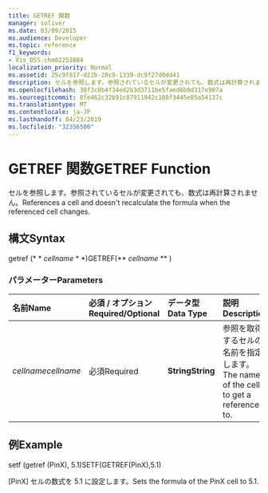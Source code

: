 ```yaml
---
title: GETREF 関数
manager: soliver
ms.date: 03/09/2015
ms.audience: Developer
ms.topic: reference
f1_keywords:
- Vis_DSS.chm82251884
localization_priority: Normal
ms.assetid: 25c9f817-d22b-28c9-1339-dc9f27d0dd41
description: セルを参照します。参照されているセルが変更されても、数式は再計算されません。
ms.openlocfilehash: 38f3c8b4f34ed2b3d3711be5faed6b0d317e907a
ms.sourcegitcommit: 8fe462c32b91c87911942c188f3445e85a54137c
ms.translationtype: MT
ms.contentlocale: ja-JP
ms.lasthandoff: 04/23/2019
ms.locfileid: "32356500"
---
```

# <a name="getref-function"></a><span data-ttu-id="6b56d-103">GETREF 関数</span><span class="sxs-lookup"><span data-stu-id="6b56d-103">GETREF Function</span></span>

<span data-ttu-id="6b56d-104">セルを参照します。参照されているセルが変更されても、数式は再計算されません。</span><span class="sxs-lookup"><span data-stu-id="6b56d-104">References a cell and doesn't recalculate the formula when the referenced cell changes.</span></span>
  
## <a name="syntax"></a><span data-ttu-id="6b56d-105">構文</span><span class="sxs-lookup"><span data-stu-id="6b56d-105">Syntax</span></span>

<span data-ttu-id="6b56d-106">getref (\* \* *cellname* \* \*)</span><span class="sxs-lookup"><span data-stu-id="6b56d-106">GETREF(\*\* *cellname* \*\* )</span></span> 
  
### <a name="parameters"></a><span data-ttu-id="6b56d-107">パラメーター</span><span class="sxs-lookup"><span data-stu-id="6b56d-107">Parameters</span></span>

|<span data-ttu-id="6b56d-108">**名前**</span><span class="sxs-lookup"><span data-stu-id="6b56d-108">**Name**</span></span>|<span data-ttu-id="6b56d-109">**必須 / オプション**</span><span class="sxs-lookup"><span data-stu-id="6b56d-109">**Required/Optional**</span></span>|<span data-ttu-id="6b56d-110">**データ型**</span><span class="sxs-lookup"><span data-stu-id="6b56d-110">**Data Type**</span></span>|<span data-ttu-id="6b56d-111">**説明**</span><span class="sxs-lookup"><span data-stu-id="6b56d-111">**Description**</span></span>|
|:-----|:-----|:-----|:-----|
| <span data-ttu-id="6b56d-112">_cellname_</span><span class="sxs-lookup"><span data-stu-id="6b56d-112">_cellname_</span></span> <br/> |<span data-ttu-id="6b56d-113">必須</span><span class="sxs-lookup"><span data-stu-id="6b56d-113">Required</span></span>  <br/> |<span data-ttu-id="6b56d-114">**String**</span><span class="sxs-lookup"><span data-stu-id="6b56d-114">**String**</span></span> <br/> |<span data-ttu-id="6b56d-115">参照を取得するセルの名前を指定します。</span><span class="sxs-lookup"><span data-stu-id="6b56d-115">The name of the cell to get a reference to.</span></span>  <br/> |
   
## <a name="example"></a><span data-ttu-id="6b56d-116">例</span><span class="sxs-lookup"><span data-stu-id="6b56d-116">Example</span></span>

<span data-ttu-id="6b56d-117">setf (getref (PinX), 5.1)</span><span class="sxs-lookup"><span data-stu-id="6b56d-117">SETF(GETREF(PinX),5.1)</span></span> 
  
<span data-ttu-id="6b56d-118">[PinX] セルの数式を 5.1 に設定します。</span><span class="sxs-lookup"><span data-stu-id="6b56d-118">Sets the formula of the PinX cell to 5.1.</span></span> 
  

